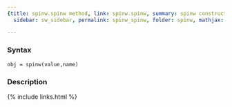 ```yaml
---
{title: spinw.spinw method, link: spinw.spinw, summary: spinw constructor, keywords: sample,
  sidebar: sw_sidebar, permalink: spinw_spinw, folder: spinw, mathjax: 'true'}

---
```


### Syntax

`obj = spinw(value,name)`

### Description



{% include links.html %}
